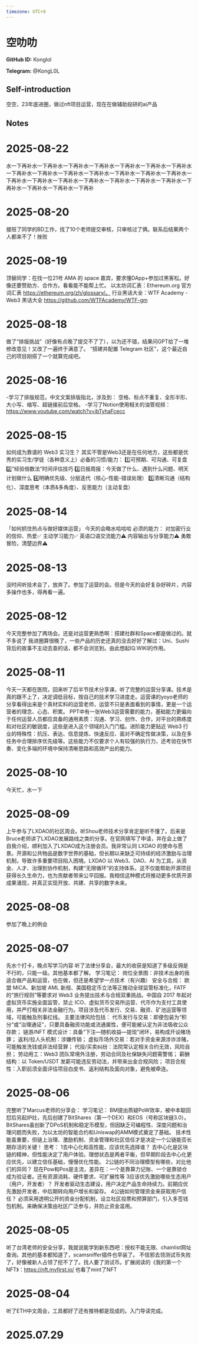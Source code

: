 ```yaml
---
timezone: UTC+8
---
```


# 空叻叻

**GitHub ID:** Konglol

**Telegram:** @KongL0L

## Self-introduction

空空，23年底进圈，做过nft项目运营，现在在做辅助投研的ai产品

## Notes

<!-- Content_START -->

# 2025-08-22
<!-- DAILY_CHECKIN_2025-08-22_START -->
水一下再补水一下再补水一下再补水一下再补水一下再补水一下再补水一下再补水一下再补水一下再补水一下再补水一下再补水一下再补水一下再补水一下再补水一下再补水一下再补水一下再补水一下再补水一下再补水一下再补水一下再补水一下再补水一下再补水一下再补水一下再补
<!-- DAILY_CHECKIN_2025-08-22_END -->

# 2025-08-20

接班了同学的BD工作，找了10个老师提交审核，只审核过了俩。联系后结果两个人都来不了！挫败

# 2025-08-19

顶替同学：在找一位21号 AMA 的 space 嘉宾，要求懂DApp+参加过黑客松。好像还要赞助方、合作方。看看能不能帮上忙。
以太坊词汇表：Ethereum.org 官方词汇表 https://ethereum.org/zh/glossary/。
行业黑话大全：WTF Academy - Web3 黑话大全 https://github.com/WTFAcademy/WTF-gm

# 2025-08-18

做了“排版挑战”（好像有点晚了提交不了了），以为还不错，结果问GPT给了一堆修改意见！又改了一遍终于满意了。
“搭建并配置 Telegram 社区”，这个最近自己的项目刚搭了一个就算完成吧。

# 2025-08-16

-学习了排版规范，中文文案排版指北，涉及到：
空格、标点不重复、全形半形、大小写、缩写、超链接前后空格。
-学习了Notion使用相关的油管视频：https://www.youtube.com/watch?v=ibTyhaFcecc

# 2025-08-15

如何成为靠谱的 Web3 实习生？
其实不管是Web3还是在任何地方，这些都是优秀的实习生/学徒（各种意义上）必备的习惯/能力：
1️⃣可预期、可沟通、可复盘
2️⃣“经验倍数法”时间评估技巧
3️⃣日报周报：今天做了什么、遇到什么问题、明天计划做什么
4️⃣明确优先级、分层迭代（核心-性能-错误处理）
5️⃣清晰沟通（结构化）、深度思考（本质&多角度）、反思能力（主动复盘）

# 2025-08-14

「如何抓住热点与做好媒体运营」
今天的会略水哈哈哈
必须的能力：
对加密行业的信仰、热爱✅
主动学习能力✅
英语口语交流能力⚠️
内容输出与分享能力⚠️
勇敢冒险，清楚边界⚠️

# 2025-08-13

没时间听技术会了，放弃了。参加了运营的会。但是今天的会好复杂好碎片，内容多操作也多，得再看一遍。

# 2025-08-12

今天完整参加了两场会。还是对运营更熟悉啊：搭建社群和Space都是做过的。就不多说了
我进圈算很晚了，一些产品的历史还真的没去好好了解过：Uni、Sushi背后的故事不主动去查的话，都不会浏览到。由此想起IQ.WIKI的作用。

# 2025-08-11

今天一天都在医院，回来听了后半节技术分享课，听了完整的运营分享课。技术是真的跟不上了，决定调低目标，按自己的技术学习进度走。运营课的yoyo老师的分享看得出来是个真材实料的运营老师，运营不只是表面看到的事情，更是一个运营者的理念、心态、积累。
PPT中有一张Web3运营需要的能力，基础能力更偏向于任何运营人员都应具备的通用素质：沟通、学习、创作、合作，对平台的熟练度和对社区的敏锐度，这些是进入这个领域的入门门槛。进阶能力更贴近 Web3 行业的特殊性：抗压、表达、信息提炼、快速反应、面对不确定性做决策，以及在多任务中合理排序优先级等。这些能力不仅要求个人有较强的执行力，还考验在快节奏、变化多端的环境中保持清晰思路和高效产出的能力。

# 2025-08-10

今天忙，水一下

# 2025-08-09

上午参与了LXDAO的社区周会。听Shou老师技术分享肯定是听不懂了。后来是Bruce老师讲了LXDAO发展路线之类的分享。在官网填写了申请，并在会上做了自我介绍，顺利加入了LXDAO成为注册会员。我非常认同 LXDAO 的使命与愿景。开源和公共物品是数字世界的基础，但长期以来缺乏可持续的经济激励与治理机制，导致许多重要项目陷入困境。LXDAO 以 Web3、DAO、AI 为工具，从资金、人才、治理到协作机制，构建“无限循环”的支持体系，这不仅能帮助开源项目获得长久生命力，也为贡献者带来公平回报。我相信这种模式将推动更多优质开源成果涌现，并真正实现开放、共建、共享的数字未来。

# 2025-08-08

参加了晚上的例会

# 2025-08-07

先水个打卡，晚点写学习内容
听了法律分享会，最大的收获是知道了多级反佣是不行的，只能一级。其他基本都了解。
学习笔记：
岗位全景图：非技术出身的我适合做产品和运营，也在做，但还是希望学一点技术（有兴趣）
安全与合规：
欧盟 MiCA、新加坡 AML 新规、美国稳定币立法等正推动全球监管标准化，FATF 的“旅行规则”等要求对 Web3 业务提出技术与合规双重挑战。中国自 2017 年起对虚拟货币实施全面监管，禁止 ICO、虚拟货币交易所运营、代币作为支付工具使用，并严打相关非法金融行为。项目涉及代币发行、交易、融资、矿池运营等领域，可能触及刑事红线。
主要法律风险包括：
代币发行与交易：即便包装为“积分”或“治理通证”，只要具备融资功能或流通属性，便可能被认定为非法吸收公众存款；
链游/NFT 模式设计：具备“下注—随机收益—提现”闭环，易构成开设赌场罪；
返利/拉人头机制：涉嫌传销；
虚拟币场外交易：若对手资金来源涉诈涉赌，可能触发洗钱或非法经营罪；
代投/买卖纠纷：法院常认定相关合约无效，风险自担；
劳动用工：Web3 团队常境外注册，劳动合同及社保缺失问题需警惕；
薪酬结构：以 Token/USDT 发薪可能违反劳动法，并带来出金合规风险；
项目合规性：入职前须全面评估项目白皮书、返利结构及面向对象，避免被牵连。

# 2025-08-06

完整听了Marcus老师的分享会：
学习笔记：
BM提出质疑PoW效率，被中本聪回怼后另起炉灶，先后创建了BitShares（第一个DEX）和EOS（号称区块链3.0）。BitShares虽创新了DPoS机制和稳定币模型，但因缺乏可编程性、深度问题和治理问题而失败，为以太坊的智能合约和Uniswap的AMM模式奠定了基础。
技术性能虽重要，但链上治理、激励机制、资金管理和社区信任才是决定一个公链能否长期存活的关键！
思考：
1去中心化和高性能，应该优先选择谁？
去中心化是区块链的精神，但性能决定了用户体验。理想状态是两者平衡，但早期阶段去中心化更应优先，以建立信任基础，慢慢优化性能。
2公链的不同治理模型有哪些，对比他们的异同？
现在Pow和Pos是主流，差异在：一个是靠算力记账、一个是靠锁仓成为验证者。还有资源消耗、硬件要求、可扩展性等
3应该优先激励哪些生态用户（用户，开发者）？
开发者驱动生态建设，用户决定产品生命持续力。前期应优先激励开发者，中后期转向用户增长和留存。
4公链如何管理资金来获取用户信任？
必须采用透明公开的资金分配机制，设立社区投票和预算部门，引入多签钱包机制。来确保决策由社区广泛参与，并防止资金滥用。

# 2025-08-05

听了台湾老师的安全分享，我就说能学到新东西吧：授权不能无限、chainlist网址查询。其他的基本都知道了，scamsniffer插件也早装了。
不信邪去领测试币失败了，好像被新人占领了挖不了了。找人要了测试币。扩展阅读的《我的第一个 NFT》：https://nft.myfirst.io/ 也看了mint了NFT

# 2025-08-04

听了ETH中文周会，工具都好了还有推特都是现成的。入门导读完成。

# 2025.07.29


<!-- Content_END -->

